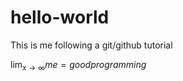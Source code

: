 # hello-world
This is me following a git/github tutorial

$\lim_{x \to \infty} me = good programming$

